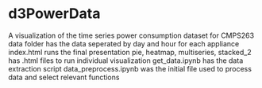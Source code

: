 # d3PowerData
A visualization of the time series power consumption dataset for CMPS263
data folder has the data seperated by day and hour for each appliance
index.html runs the final presentation
pie, heatmap, multiseries, stacked_2 has .html files to run individual visualization
get_data.ipynb has the data extraction script 
data_preprocess.ipynb was the initial file used to process data and select relevant functions
